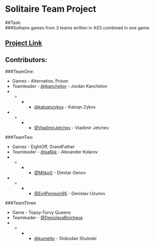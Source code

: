 # Solitaire Team Project

##Task:</b> <br>
###Solitaire games from 3 teams written in AS3  combined in one game. 

## <a href="http://jkanchelov.github.io/SolitaireTeamProject/">Project Link</a>

## Contributors:
###TeamOne:  
* Games -  Alternation, Prison   
* Teamleader - <a href="https://github.com/jkanchelov">@jkanchelov</a> - Jordan Kanchelov <br>
* * * * <a href="https://github.com/kaloqnzykov">@kaloqnzykov</a> - Kaloqn Zykov <br>
* * * * <a href="https://github.com/VladimirJetchev">@VladimirJetchev</a> - Vladimir Jetchev <br>

###TeamTwo 
* Games - EightOff, GrandFather
* Teamleader - <a href="https://github.com/sa6kk">@sa6kk</a> - Alexander Kolarov
* * * * <a href="https://github.com/MitkoG">@MitkoG</a> - Dimitar Genov
* * * * <a href="https://github.com/EvilPenguin95">@EvilPenguin95</a> - Denislav Uzunov

###TeamThree
* Game - Topsy-Turvy Queens
* Teamleader - <a href="https://github.com/DesislavaBojcheva">@DesislavaBojcheva</a><br>
* * * *  <a href="https://github.com/kumetto">@kumetto</a> - Slobodan Shuleski<br>

